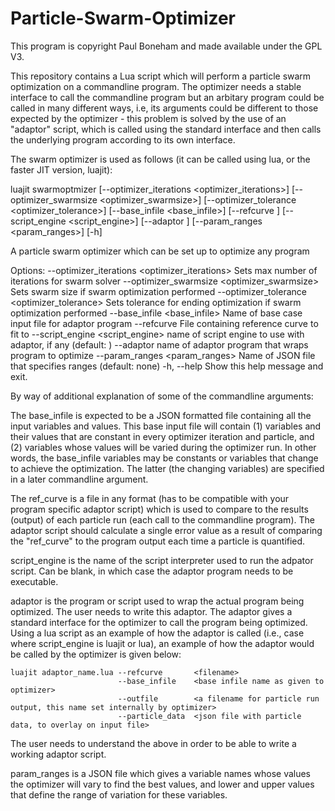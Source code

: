 # Particle-Swarm-Optimizer
This program is copyright Paul Boneham and made available under the GPL V3.

This repository contains a Lua script which will perform a particle swarm optimization on a
commandline program. The optimizer needs a stable interface to call the commandline program
but an arbitary program could be called in many different ways, i.e, its arguments could be
different to those expected by the optimizer - this problem is solved by the use of an "adaptor"
script, which is called using the standard interface and then calls the underlying program according 
to its own interface.

The swarm optimizer is used as follows (it can be called using lua, or the faster JIT version, luajit):

luajit swarmoptmizer [--optimizer_iterations <optimizer_iterations>]
       [--optimizer_swarmsize <optimizer_swarmsize>]
       [--optimizer_tolerance <optimizer_tolerance>]
       [--base_infile <base_infile>] [--refcurve <refcurve>]
       [--script_engine <script_engine>] [--adaptor <adaptor>]
       [--param_ranges <param_ranges>] [-h]

A particle swarm optimizer which can be set up to optimize any program

Options:
   --optimizer_iterations <optimizer_iterations>
                         Sets max number of iterations for swarm solver
   --optimizer_swarmsize <optimizer_swarmsize>
                         Sets swarm size if swarm optimization performed
   --optimizer_tolerance <optimizer_tolerance>
                         Sets tolerance for ending optimization if swarm optimization performed
   --base_infile <base_infile>
                         Name of base case input file for adaptor program
   --refcurve <refcurve> File containing reference curve to fit to
   --script_engine <script_engine>
                         name of script engine to use with adaptor, if any (default: )
   --adaptor <adaptor>   name of adaptor program that wraps program to optimize
   --param_ranges <param_ranges>
                         Name of JSON file that specifies ranges (default: none)
   -h, --help            Show this help message and exit.

By way of additional explanation of some of the commandline arguments:

The base_infile is expected to be a JSON formatted file containing all the input variables and values.
This base input file will contain (1) variables and their values that are constant in every optimizer 
iteration and particle, and (2) variables whose values will be varied during the optimizer run. In other
words, the base_infile variables may be constants or variables that change to achieve the optimization. The latter
(the changing variables) are specified in a later commandline argument.

The ref_curve is a file in any format (has to be compatible with your program specific adaptor script) which is
used to compare to the results (output) of each particle run (each call to the commandline program). The adaptor
script should calculate a single error value as a result of comparing the "ref_curve" to the program output each
time a particle is quantified.

script_engine is the name of the script interpreter used to run the adpator script. Can be blank, in which case
the adaptor program needs to be executable.

adaptor is the program or script used to wrap the actual program being optimized. The user needs to write this adaptor.
The adaptor gives a standard interface for the optimizer to call the program being optimized. Using a lua script as an
example of how the adaptor is called (i.e., case where script_engine is luajit or lua), an example of how the adaptor 
would be called by the optimizer is given below:

    luajit adaptor_name.lua --refcurve       <filename> 
                            --base_infile    <base infile name as given to optimizer>
                            --outfile        <a filename for particle run output, this name set internally by optimizer>
                            --particle_data  <json file with particle data, to overlay on input file>

The user needs to understand the above in order to be able to write a working adaptor script.

param_ranges is a JSON file which gives a variable names whose values the optimizer will vary to find the best values, and lower and upper values 
that define the range of variation for these variables.

